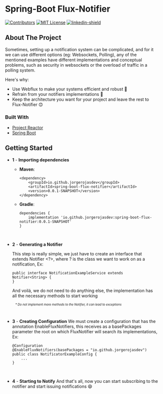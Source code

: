 # Spring-Boot Flux-Notifier

[![Contributors][contributors-shield]][contributors-url]
[![MIT License][license-shield]][license-url]
[![linkedin-shield]][linkedin-url]

## About The Project

Sometimes, setting up a notification system can be complicated, and for it we can use different options (eg: Websockets, Polling), any of the mentioned examples have different implementations and conceptual problems, such as security in websockets or the overload of traffic in a polling system.

Here's why:
* Use Webflux to make your systems efficient and robust :muscle:
* Refrain from your notifiers implementations :massage:
* Keep the architecture you want for your project and leave the rest to Flux-Notifier :blush:

### Built With

* [Project Reactor](https://projectreactor.io/)
* [Spring Boot](https://spring.io/projects/spring-boot)

## Getting Started

- **1** - **Importing dependencies**

  - **Maven**:
    ~~~
    <dependency>
        <groupId>io.github.jorgerojasdev</groupId>
        <artifactId>spring-boot-flux-notifier</artifactId>
        <version>0.0.1-SNAPSHOT</version>
    </dependency>
    ~~~
  - **Gradle**:
    ~~~
    dependencies {
        implementation 'io.github.jorgerojasdev:spring-boot-flux-notifier:0.0.1-SNAPSHOT'
    }
    ~~~
    <br>

- **2** - **Generating a Notifier**
  
  This step is really simple, we just have to create an interface that extends Notifier <?>, where ? is the class we want to work on as a notification, Ex:
  <br>

    ~~~
    public interface NotificationExampleService extends Notifier<String> {
    }
    ~~~
    And voilá, we do not need to do anything else, the implementation has all the necessary methods to start working
    
    <p style="font-size:10px; font-style:oblique; margin-left:10px; margin-top:10px">
      * Do not implement more methods to the Notifier, it can lead to exceptions
    </p>
    <br>

- **3** - **Creating Configuration**
    We must create a configuration that has the annotation EnableFluxNotifiers, this receives as a basePackages parameter the root on which FluxNotifier will search its implementations, Ex:
    ~~~
    @Configuration
    @EnableFluxNotifiers(basePackages = "io.github.jorgerojasdev")
    public class NotificatorExampleConfig {
        ...
    }
    ~~~
    <br>
- **4** - **Starting to Notify**
    And that's all, now you can start subscribing to the notifier and start issuing notifications :smile:

[linkedin-shield]: https://img.shields.io/badge/-LinkedIn-black.svg?style=for-the-badge&logo=linkedin&colorB=555
[linkedin-url]: https://www.linkedin.com/in/jorge-rojas-zafra-fullstack-developer
[contributors-shield]: https://img.shields.io/github/contributors/othneildrew/Best-README-Template.svg?style=for-the-badge
[contributors-url]: https://github.com/JorgeRojasDev/spring-boot-flux-notificator/graphs/contributors
[license-url]:https://github.com/JorgeRojasDev/spring-boot-flux-notifier/blob/main/LICENSE
[license-shield]: https://img.shields.io/github/license/othneildrew/Best-README-Template.svg?style=for-the-badge
